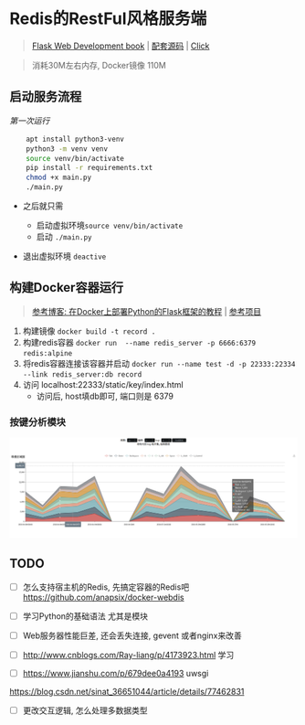 # Redis的RestFul风格服务端

> [Flask Web Development book](https://www.flaskbook.com/) | [配套源码](https://github.com/miguelgrinberg/flasky-first-edition) | [Click](http://www.jb51.net/books/400693.html)

> 消耗30M左右内存, Docker镜像 110M
## 启动服务流程
_第一次运行_
```sh
    apt install python3-venv
    python3 -m venv venv
    source venv/bin/activate
    pip install -r requirements.txt
    chmod +x main.py
    ./main.py
```
- 之后就只需
    - 启动虚拟环境`source venv/bin/activate ` 
    - 启动 `./main.py`

- 退出虚拟环境 `deactive` 

## 构建Docker容器运行
> [参考博客: 在Docker上部署Python的Flask框架的教程](https://www.jb51.net/article/63699.htm) | [参考项目](https://github.com/amouat/example_app)

1. 构建镜像 `docker build -t record . `
2. 构建redis容器 `docker run  --name redis_server -p 6666:6379 redis:alpine`
3. 将redis容器连接该容器并启动 `docker run --name test -d -p 22333:22334 --link redis_server:db record`
4. 访问 localhost:22333/static/key/index.html
    - 访问后, host填db即可, 端口则是 6379

### 按键分析模块

![](https://raw.githubusercontent.com/Kuangcp/ImageRepos/master/Image/WebRedis/line-area.png)

## TODO 
- [ ] 怎么支持宿主机的Redis, 先搞定容器的Redis吧 https://github.com/anapsix/docker-webdis

- [ ] 学习Python的基础语法 尤其是模块

- [ ] Web服务器性能巨差, 还会丢失连接,  gevent 或者nginx来改善

- [ ] http://www.cnblogs.com/Ray-liang/p/4173923.html 学习
- [ ] https://www.jianshu.com/p/679dee0a4193 uwsgi

https://blog.csdn.net/sinat_36651044/article/details/77462831

- [ ] 更改交互逻辑, 怎么处理多数据类型

